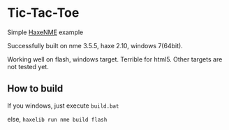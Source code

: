Tic-Tac-Toe
===========

Simple [HaxeNME](http://www.nme.io/) example

Successfully built on nme 3.5.5, haxe 2.10, windows 7(64bit).

Working well on flash, windows target.
Terrible for html5.
Other targets are not tested yet.


How to build
------------
If you windows, just execute `build.bat`

else, `haxelib run nme build flash`